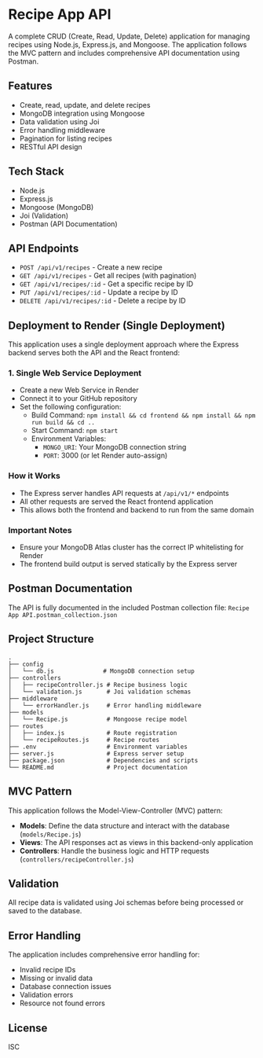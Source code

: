 # Recipe App API

A complete CRUD (Create, Read, Update, Delete) application for managing recipes using Node.js, Express.js, and Mongoose. The application follows the MVC pattern and includes comprehensive API documentation using Postman.

## Features

- Create, read, update, and delete recipes
- MongoDB integration using Mongoose
- Data validation using Joi
- Error handling middleware
- Pagination for listing recipes
- RESTful API design

## Tech Stack

- Node.js
- Express.js
- Mongoose (MongoDB)
- Joi (Validation)
- Postman (API Documentation)

## API Endpoints

- `POST /api/v1/recipes` - Create a new recipe
- `GET /api/v1/recipes` - Get all recipes (with pagination)
- `GET /api/v1/recipes/:id` - Get a specific recipe by ID
- `PUT /api/v1/recipes/:id` - Update a recipe by ID
- `DELETE /api/v1/recipes/:id` - Delete a recipe by ID

## Deployment to Render (Single Deployment)

This application uses a single deployment approach where the Express backend serves both the API and the React frontend:

### 1. Single Web Service Deployment
- Create a new Web Service in Render
- Connect it to your GitHub repository
- Set the following configuration:
  - Build Command: `npm install && cd frontend && npm install && npm run build && cd ..`
  - Start Command: `npm start`
  - Environment Variables:
    - `MONGO_URI`: Your MongoDB connection string
    - `PORT`: 3000 (or let Render auto-assign)

### How it Works
- The Express server handles API requests at `/api/v1/*` endpoints
- All other requests are served the React frontend application
- This allows both the frontend and backend to run from the same domain

### Important Notes
- Ensure your MongoDB Atlas cluster has the correct IP whitelisting for Render
- The frontend build output is served statically by the Express server

## Postman Documentation

The API is fully documented in the included Postman collection file: `Recipe App API.postman_collection.json`

## Project Structure

```
.
├── config
│   └── db.js              # MongoDB connection setup
├── controllers
│   ├── recipeController.js # Recipe business logic
│   └── validation.js       # Joi validation schemas
├── middleware
│   └── errorHandler.js     # Error handling middleware
├── models
│   └── Recipe.js           # Mongoose recipe model
├── routes
│   ├── index.js            # Route registration
│   └── recipeRoutes.js     # Recipe routes
├── .env                    # Environment variables
├── server.js               # Express server setup
├── package.json            # Dependencies and scripts
└── README.md               # Project documentation
```

## MVC Pattern

This application follows the Model-View-Controller (MVC) pattern:

- **Models**: Define the data structure and interact with the database (`models/Recipe.js`)
- **Views**: The API responses act as views in this backend-only application
- **Controllers**: Handle the business logic and HTTP requests (`controllers/recipeController.js`)

## Validation

All recipe data is validated using Joi schemas before being processed or saved to the database.

## Error Handling

The application includes comprehensive error handling for:
- Invalid recipe IDs
- Missing or invalid data
- Database connection issues
- Validation errors
- Resource not found errors

## License

ISC